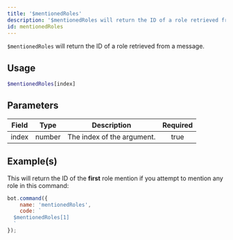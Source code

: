 ```yaml
---
title: '$mentionedRoles'
description: '$mentionedRoles will return the ID of a role retrieved from a message, this works similar as `$mentioned`.'
id: mentionedRoles
---
```


`$mentionedRoles` will return the ID of a role retrieved from a message.

## Usage

```php
$mentionedRoles[index]
```

## Parameters

| Field | Type   | Description                | Required |
| ----- | ------ | -------------------------- |:--------:|
| index | number | The index of the argument. |   true   |

## Example(s)

This will return the ID of the **first** role mention if you attempt to mention any role in this command:

```javascript
bot.command({
    name: 'mentionedRoles',
    code: `
  $mentionedRoles[1]
  `
});
```

